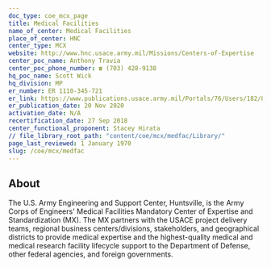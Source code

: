 ```yaml
---
doc_type: coe_mcx_page 
title: Medical Facilities
name_of_center: Medical Facilities
place_of_center: HNC
center_type: MCX
website: http://www.hnc.usace.army.mil/Missions/Centers-of-Expertise
center_poc_name: Anthony Travia
center_poc_phone_number: ☎ (703) 428-9138
hq_poc_name: Scott Wick
hq_division: MP
er_number: ER 1110-345-721
er_link: https://www.publications.usace.army.mil/Portals/76/Users/182/86/2486/1ER%201110-345-721.pdf?ver=UOM98EcXWcp-HzrHbyxhSw%3d%3d
er_publication_date: 20 Nov 2020
activation_date: N/A
recertification_date: 27 Sep 2018
center_functional_proponent: Stacey Hirata
// file_library_root_path: "content/coe/mcx/medfac/Library/" 
page_last_reviewed: 1 January 1970 
slug: /coe/mcx/medfac
---
```


## About 

The U.S. Army Engineering and Support Center, Huntsville, is the Army Corps of Engineers' Medical Facilities Mandatory Center of Expertise and Standardization (MX). The MX partners with the USACE project delivery teams, regional business centers/divisions, stakeholders, and geographical districts to provide medical expertise and the highest-quality medical and medical research facility lifecycle support to the Department of Defense, other federal agencies, and foreign governments. 

 

